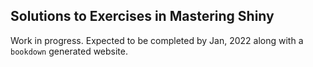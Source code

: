 ## Solutions to Exercises in Mastering Shiny 

Work in progress. Expected to be completed by Jan, 2022 along with a `bookdown` generated website.



